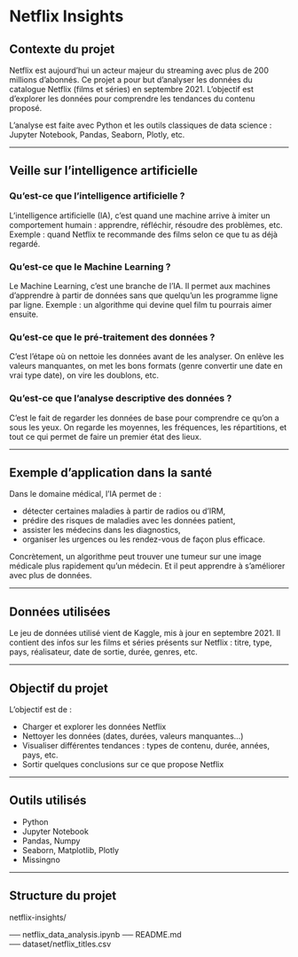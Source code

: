 # Netflix Insights

## Contexte du projet

Netflix est aujourd’hui un acteur majeur du streaming avec plus de 200 millions d’abonnés. Ce projet a pour but d’analyser les données du catalogue Netflix (films et séries) en septembre 2021. L’objectif est d’explorer les données pour comprendre les tendances du contenu proposé.

L’analyse est faite avec Python et les outils classiques de data science : Jupyter Notebook, Pandas, Seaborn, Plotly, etc.

---

## Veille sur l’intelligence artificielle

### Qu’est-ce que l’intelligence artificielle ?
L’intelligence artificielle (IA), c’est quand une machine arrive à imiter un comportement humain : apprendre, réfléchir, résoudre des problèmes, etc. Exemple : quand Netflix te recommande des films selon ce que tu as déjà regardé.

### Qu’est-ce que le Machine Learning ?
Le Machine Learning, c’est une branche de l’IA. Il permet aux machines d’apprendre à partir de données sans que quelqu’un les programme ligne par ligne. Exemple : un algorithme qui devine quel film tu pourrais aimer ensuite.

### Qu’est-ce que le pré-traitement des données ?
C’est l’étape où on nettoie les données avant de les analyser. On enlève les valeurs manquantes, on met les bons formats (genre convertir une date en vrai type date), on vire les doublons, etc.

### Qu’est-ce que l’analyse descriptive des données ?
C’est le fait de regarder les données de base pour comprendre ce qu’on a sous les yeux. On regarde les moyennes, les fréquences, les répartitions, et tout ce qui permet de faire un premier état des lieux.

---

## Exemple d’application dans la santé

Dans le domaine médical, l’IA permet de :
- détecter certaines maladies à partir de radios ou d’IRM,
- prédire des risques de maladies avec les données patient,
- assister les médecins dans les diagnostics,
- organiser les urgences ou les rendez-vous de façon plus efficace.

Concrètement, un algorithme peut trouver une tumeur sur une image médicale plus rapidement qu’un médecin. Et il peut apprendre à s’améliorer avec plus de données.

---

## Données utilisées

Le jeu de données utilisé vient de Kaggle, mis à jour en septembre 2021. Il contient des infos sur les films et séries présents sur Netflix : titre, type, pays, réalisateur, date de sortie, durée, genres, etc.

---

## Objectif du projet

L’objectif est de :
- Charger et explorer les données Netflix
- Nettoyer les données (dates, durées, valeurs manquantes…)
- Visualiser différentes tendances : types de contenu, durée, années, pays, etc.
- Sortir quelques conclusions sur ce que propose Netflix

---

## Outils utilisés

- Python
- Jupyter Notebook
- Pandas, Numpy
- Seaborn, Matplotlib, Plotly
- Missingno

---

## Structure du projet

netflix-insights/

── netflix_data_analysis.ipynb
── README.md   
── dataset/netflix_titles.csv
